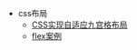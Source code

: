* css布局
  - [CSS实现自适应九宫格布局](https://me.chjiyun.com/2017/12/08/CSS%E5%AE%9E%E7%8E%B0%E8%87%AA%E9%80%82%E5%BA%94%E4%B9%9D%E5%AE%AB%E6%A0%BC%E5%B8%83%E5%B1%80/)
  - [flex案例](http://www.lixuejiang.me/2016/10/23/flex%E6%A1%88%E4%BE%8B/)
